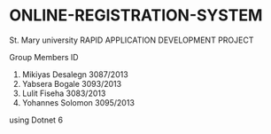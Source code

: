 # ONLINE-REGISTRATION-SYSTEM

St. Mary university
RAPID APPLICATION DEVELOPMENT PROJECT

Group Members 			ID
1. Mikiyas Desalegn		3087/2013
2. Yabsera Bogale		3093/2013	    
3. Lulit Fiseha			3083/2013
4. Yohannes Solomon		3095/2013


using Dotnet 6
